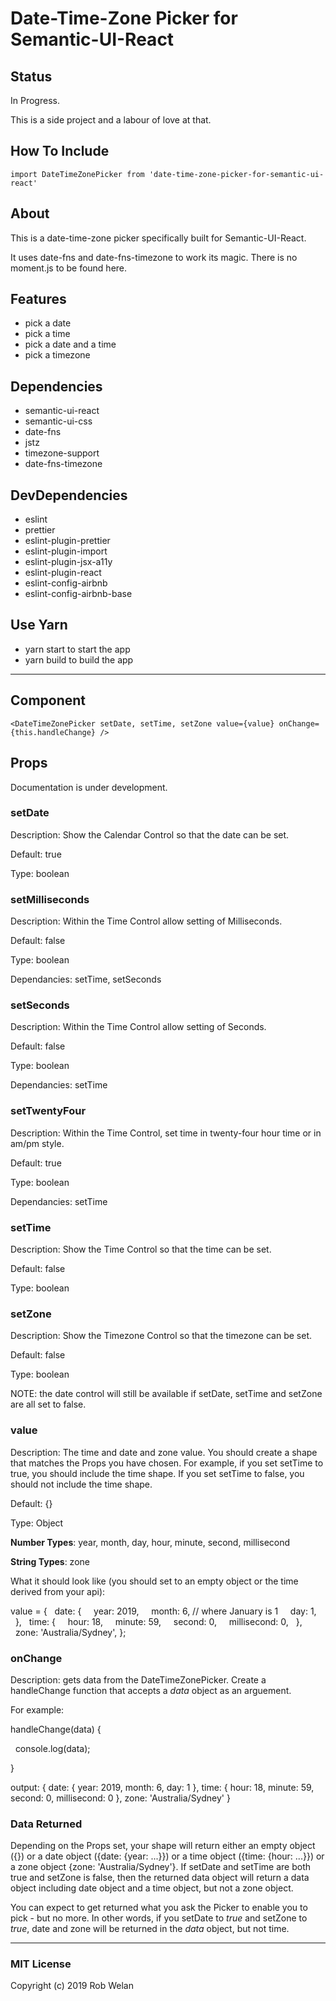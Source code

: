 # Date-Time-Zone Picker for Semantic-UI-React

## Status

In Progress.

This is a side project and a labour of love at that.

## How To Include

`import DateTimeZonePicker from 'date-time-zone-picker-for-semantic-ui-react'`

## About

This is a date-time-zone picker specifically built for Semantic-UI-React.

It uses date-fns and date-fns-timezone to work its magic. There is no moment.js to be found here.

## Features

- pick a date
- pick a time
- pick a date and a time
- pick a timezone

## Dependencies

- semantic-ui-react
- semantic-ui-css
- date-fns
- jstz
- timezone-support
- date-fns-timezone

## DevDependencies

- eslint
- prettier
- eslint-plugin-prettier
- eslint-plugin-import
- eslint-plugin-jsx-a11y
- eslint-plugin-react
- eslint-config-airbnb
- eslint-config-airbnb-base

## Use Yarn

- yarn start to start the app
- yarn build to build the app

---

## Component

`<DateTimeZonePicker setDate, setTime, setZone value={value} onChange={this.handleChange} />`

## Props

Documentation is under development.

### setDate

Description: Show the Calendar Control so that the date can be set.

Default: true

Type: boolean

### setMilliseconds

Description: Within the Time Control allow setting of Milliseconds.

Default: false

Type: boolean

Dependancies: setTime, setSeconds

### setSeconds

Description: Within the Time Control allow setting of Seconds.

Default: false

Type: boolean

Dependancies: setTime

### setTwentyFour

Description: Within the Time Control, set time in twenty-four hour time or in am/pm style.

Default: true

Type: boolean

Dependancies: setTime

### setTime

Description: Show the Time Control so that the time can be set.

Default: false

Type: boolean

### setZone

Description: Show the Timezone Control so that the timezone can be set.

Default: false

Type: boolean

NOTE: the date control will still be available if setDate, setTime and setZone are all set to false.

### value

Description: The time and date and zone value. You should create a shape that matches the Props you have chosen. For example, if you set setTime to true, you should include the time shape. If you set setTime to false, you should not include the time shape.

Default: {}

Type: Object

**Number Types**:
year, month, day, hour, minute, second, millisecond

**String Types**:
zone

What it should look like (you should set to an empty object or the time derived from your api):

value = {
&nbsp;&nbsp;date: {
&nbsp;&nbsp;&nbsp;&nbsp;year: 2019,
&nbsp;&nbsp;&nbsp;&nbsp;month: 6, // where January is 1
&nbsp;&nbsp;&nbsp;&nbsp;day: 1,
&nbsp;&nbsp;},
&nbsp;&nbsp;time: {
&nbsp;&nbsp;&nbsp;&nbsp;hour: 18,
&nbsp;&nbsp;&nbsp;&nbsp;minute: 59,
&nbsp;&nbsp;&nbsp;&nbsp;second: 0,
&nbsp;&nbsp;&nbsp;&nbsp;millisecond: 0,
&nbsp;&nbsp;},
&nbsp;&nbsp;zone: 'Australia/Sydney',
};

### onChange

Description: gets data from the DateTimeZonePicker. Create a handleChange function that accepts a _data_ object as an arguement.

For example:

handleChange(data) {

&nbsp;&nbsp;console.log(data);

}

output: { date: { year: 2019, month: 6, day: 1 }, time: { hour: 18, minute: 59, second: 0, millisecond: 0 }, zone: 'Australia/Sydney' }

### Data Returned

Depending on the Props set, your shape will return either an empty object ({}) or a date object ({date: {year: ...}}) or a time object ({time: {hour: ...}}) or a zone object {zone: 'Australia/Sydney'}. If setDate and setTime are both true and setZone is false, then the returned data object will return a data object including date object and a time object, but not a zone object.

You can expect to get returned what you ask the Picker to enable you to pick - but no more. In other words, if you setDate to _true_ and setZone to _true_, date and zone will be returned in the _data_ object, but not time.

---

### MIT License

Copyright (c) 2019 Rob Welan
